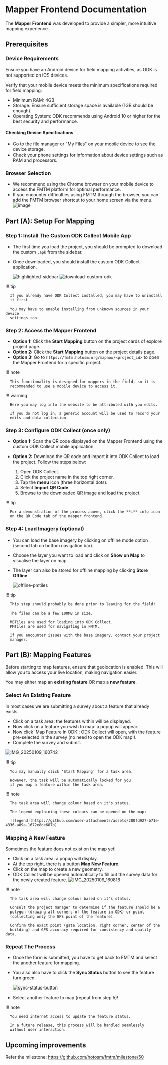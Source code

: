 # Mapper Frontend Documentation

The **Mapper Frontend** was developed to provide a simpler, more intuitive
mapping experience.

## Prerequisites

### Device Requirements

Ensure you have an Android device for field mapping activities, as ODK is
not supported on iOS devices.

Verify that your mobile device meets the minimum specifications required
for field mapping:

- Minimum RAM: 4GB
- Storage: Ensure sufficient storage space is available (1GB should be enough).
- Operating System: ODK recommends using Android 10 or higher for
  the best security and performance.

#### Checking Device Specifications

- Go to the file manager or "My Files" on your mobile device to see
  the device storage.
- Check your phone settings for information about device settings
  such as RAM and processors.

### Browser Selection

- We recommend using the Chrome browser on your mobile device to access
  the FMTM platform for optimal performance.
- If you encounter difficulties using FMTM through the browser, you can
  add the FMTM browser shortcut to your home screen via the menu.
  ![image](https://github.com/user-attachments/assets/03bd53fb-3879-4a11-a98e-6c8e2651210a)

## Part (A): Setup For Mapping

### Step 1: Install The Custom ODK Collect Mobile App

- The first time you load the project, you should be prompted to download
  the custom `.apk` from the sidebar.
- Once downloaded, you should install the custom ODK Collect application.

  ![highlighted-sidebar](https://github.com/user-attachments/assets/53de2d80-2709-45b0-bb82-32f0190c7859)
  ![download-custom-odk](https://github.com/user-attachments/assets/22501751-4962-4cd7-ace1-7587269ae16c)

!!! tip

      If you already have ODK Collect installed, you may have to uninstall
      it first.

      You may have to enable installing from unknown sources in your device
      settings too.

### Step 2: Access the Mapper Frontend

- **Option 1:** Click the **Start Mapping** button on the project cards of
  explore project page.
- **Option 2:** Click the **Start Mapping** button on the project details page.
- **Option 3:** Go to `https://fmtm.hotosm.org/mapnow/<project_id>` to open
  the Mapper Frontend for a specific project.

!!! note

      This functionality is designed for mappers in the field, so it is
      recommended to use a mobile device to access it.

!!! warning

      Here you may log into the website to be attributed with you edits.

      If you do not log in, a generic account will be used to record your
      edits and data collection.

### Step 3: Configure ODK Collect (once only)

- **Option 1:** Scan the QR code displayed on the Mapper Frontend using
  the custom ODK Collect mobile application.

- **Option 2:** Download the QR code and import it into ODK Collect to
  load the project. Follow the steps below:

  1. Open ODK Collect.
  2. Click the project name in the top right corner.
  3. Tap the **menu** icon (three horizontal dots).
  4. Select **Import QR Code**.
  5. Browse to the downloaded QR image and load the project.

!!! tip

      For a demonstration of the process above, click the **i** info icon
      on the QR Code tab of the mapper frontend.

### Step 4: Load Imagery (optional)

- You can load the base imagery by clicking on offline mode option
  (second tab on bottom navigation bar).
- Choose the layer you want to load and click on **Show on Map** to visualise
  the layer on map.
- The layer can also be stored for offline mapping by clicking
  **Store Offline**.

  ![offline-pmtiles](https://github.com/user-attachments/assets/1c091df2-2db0-4546-b600-e2a3a339b981)

!!! tip

      This step should probably be done prior to leaving for the field!

      The files can be a few 100MB in size.

      MBTiles are used for loading into ODK Collect.
      PMTiles are used for navigating in FMTM.

      If you encounter issues with the base imagery, contact your project
      manager.

## Part (B): Mapping Features

Before starting to map features, ensure that geolocation is enabled.
This will allow you to access your live location, making navigation easier.

You may either map an **existing feature** OR map a **new feature**.

### Select An Existing Feature

In most cases we are submitting a survey about a feature that already exists.

- Click on a task area: the features within will be displayed.
- Now click on a feature you wish to map: a popup will appear.
- Now click 'Map Feature In ODK': ODK Collect will open, with the
  feature pre-selected in the survey (no need to open the ODK map!).
- Complete the survey and submit.

![IMG_20250109_160742](https://github.com/user-attachments/assets/bf350d1c-c80e-42ee-970b-ca71a3713a9f)

!!! tip

      You may manually click 'Start Mapping' for a task area.

      However, the task will be automatically locked for you
      if you map a feature within the task area.

!!! note

      The task area will change colour based on it's status.

      The legend explaining these colours can be opened on the map:

      ![legend](https://github.com/user-attachments/assets/280fd927-b71e-4336-a89a-1672e8de687b)

### Mapping A New Feature

Sometimes the feature does not exist on the map yet!

- Click on a task area: a popup will display.
- At the top right, there is a button **Map New Feature**.
- Click on the map to create a new geometry.
- ODK Collect will be opened automatically to fill out the survey
  data for the newly created feature.
  ![IMG_20250109_160816](https://github.com/user-attachments/assets/98b70f5a-4db8-46cb-84ae-58bec07c82c1)

!!! note

      The task area will change colour based on it's status.

      Consult the project manager to determine if the feature should be a
      polygon (drawing all corners of the feature in ODK) or point
      (collecting only the GPS point of the feature).

      Confirm the exact point (gate location, right corner, center of the
      building) and GPS accuracy required for consistency and quality data.

### Repeat The Process

- Once the form is submitted, you have to get back to FMTM and select the
  another feature for mapping.
- You also also have to click the **Sync Status** button to see the feature
  turn green.

  ![sync-status-button](https://github.com/user-attachments/assets/38062aad-c8ea-4d47-a617-4be70dbfa20c)

- Select another feature to map (repeat from step 5)!

!!! note

      You need internet access to update the feature status.

      In a future release, this process will be handled seamlessly
      without user interaction.

## Upcoming improvements

Refer the milestone: <https://github.com/hotosm/fmtm/milestone/50>

